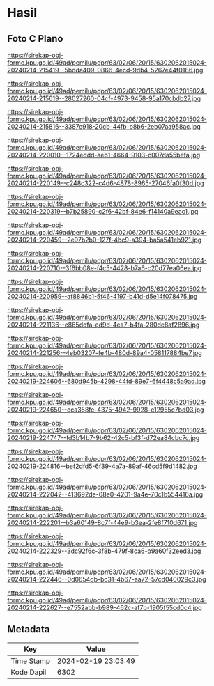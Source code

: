 # Hasil

## Foto C Plano

https://sirekap-obj-formc.kpu.go.id/49ad/pemilu/pdpr/63/02/06/20/15/6302062015024-20240214-215419--5bdda409-0866-4ecd-9db4-5267e44f0186.jpg

https://sirekap-obj-formc.kpu.go.id/49ad/pemilu/pdpr/63/02/06/20/15/6302062015024-20240214-215619--28027260-04cf-4973-9458-95a170cbdb27.jpg

https://sirekap-obj-formc.kpu.go.id/49ad/pemilu/pdpr/63/02/06/20/15/6302062015024-20240214-215816--3387c918-20cb-44fb-b8b6-2eb07aa958ac.jpg

https://sirekap-obj-formc.kpu.go.id/49ad/pemilu/pdpr/63/02/06/20/15/6302062015024-20240214-220010--1724eddd-aeb1-4664-9103-c007da55befa.jpg

https://sirekap-obj-formc.kpu.go.id/49ad/pemilu/pdpr/63/02/06/20/15/6302062015024-20240214-220149--c248c322-c4d6-4878-8965-27046fa0f30d.jpg

https://sirekap-obj-formc.kpu.go.id/49ad/pemilu/pdpr/63/02/06/20/15/6302062015024-20240214-220319--b7b25890-c2f6-42bf-84e6-f14140a9eac1.jpg

https://sirekap-obj-formc.kpu.go.id/49ad/pemilu/pdpr/63/02/06/20/15/6302062015024-20240214-220459--2e97b2b0-127f-4bc9-a394-ba5a541eb921.jpg

https://sirekap-obj-formc.kpu.go.id/49ad/pemilu/pdpr/63/02/06/20/15/6302062015024-20240214-220710--3f6bb08e-f4c5-4428-b7a6-c20d77ea06ea.jpg

https://sirekap-obj-formc.kpu.go.id/49ad/pemilu/pdpr/63/02/06/20/15/6302062015024-20240214-220959--af8846b1-5f46-4197-b41d-d5e14f078475.jpg

https://sirekap-obj-formc.kpu.go.id/49ad/pemilu/pdpr/63/02/06/20/15/6302062015024-20240214-221136--c865ddfa-ed9d-4ea7-b4fa-280de8af2896.jpg

https://sirekap-obj-formc.kpu.go.id/49ad/pemilu/pdpr/63/02/06/20/15/6302062015024-20240214-221256--4eb03207-fe4b-480d-89a4-058117884be7.jpg

https://sirekap-obj-formc.kpu.go.id/49ad/pemilu/pdpr/63/02/06/20/15/6302062015024-20240219-224606--680d945b-4298-44fd-89e7-6f4448c5a9ad.jpg

https://sirekap-obj-formc.kpu.go.id/49ad/pemilu/pdpr/63/02/06/20/15/6302062015024-20240219-224650--eca358fe-4375-4942-9928-e12955c7bd03.jpg

https://sirekap-obj-formc.kpu.go.id/49ad/pemilu/pdpr/63/02/06/20/15/6302062015024-20240219-224747--fd3b14b7-9b62-42c5-bf3f-d72ea84cbc7c.jpg

https://sirekap-obj-formc.kpu.go.id/49ad/pemilu/pdpr/63/02/06/20/15/6302062015024-20240219-224816--bef2dfd5-6f39-4a7a-89af-46cd5f9d1482.jpg

https://sirekap-obj-formc.kpu.go.id/49ad/pemilu/pdpr/63/02/06/20/15/6302062015024-20240214-222042--413692de-08e0-4201-9a4e-70c1b554416a.jpg

https://sirekap-obj-formc.kpu.go.id/49ad/pemilu/pdpr/63/02/06/20/15/6302062015024-20240214-222201--b3a60149-8c7f-44e9-b3ea-2fe8f710d671.jpg

https://sirekap-obj-formc.kpu.go.id/49ad/pemilu/pdpr/63/02/06/20/15/6302062015024-20240214-222329--3dc92f6c-3f8b-479f-8ca6-b9a60f32eed3.jpg

https://sirekap-obj-formc.kpu.go.id/49ad/pemilu/pdpr/63/02/06/20/15/6302062015024-20240214-222446--0d0654db-bc31-4b67-aa72-57cd040029c3.jpg

https://sirekap-obj-formc.kpu.go.id/49ad/pemilu/pdpr/63/02/06/20/15/6302062015024-20240214-222627--e7552abb-b989-462c-af7b-1905f55cd0c4.jpg


## Metadata

| Key        | Value               |
| ---------- | ------------------- |
| Time Stamp | 2024-02-19 23:03:49 |
| Kode Dapil | 6302                |



